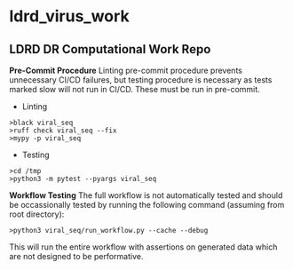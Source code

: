 # ldrd_virus_work

## LDRD DR Computational Work Repo

**Pre-Commit Procedure**
Linting pre-commit procedure prevents unnecessary CI/CD failures, but testing procedure is necessary as tests marked slow will not run in CI/CD. These must be run in pre-commit.

- Linting
```
>black viral_seq
>ruff check viral_seq --fix
>mypy -p viral_seq
```

- Testing
```
>cd /tmp
>python3 -m pytest --pyargs viral_seq
```

**Workflow Testing**
The full workflow is not automatically tested and should be occassionally tested by running the following command (assuming from root directory):

```
>python3 viral_seq/run_workflow.py --cache --debug
```

This will run the entire workflow with assertions on generated data which are not designed to be performative.
